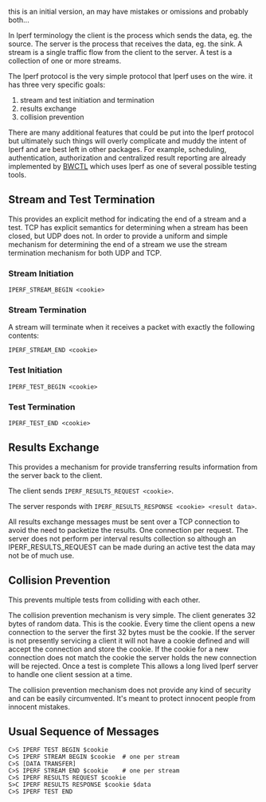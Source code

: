 this is an initial version, an may have mistakes or omissions and probably both...

In Iperf terminology the client is the process which sends the data, eg. the
source.  The server is the process that receives the data, eg. the sink.  A
stream is a single traffic flow from the client to the server.  A test is a
collection of one or more streams.

The Iperf protocol is the very simple protocol that Iperf uses on the wire.
it has three very specific goals:

  1. stream and test initiation and termination
  1. results exchange
  1. collision prevention

There are many additional features that could be put into the Iperf protocol but
ultimately such things will overly complicate and muddy the intent of Iperf and are
best left in other packages.  For example, scheduling, authentication, authorization
and centralized result reporting are already implemented by [BWCTL](http://e2epi.internet2.edu/bwctl/)
which uses Iperf as one of several possible testing tools.

## Stream and Test Termination ##

This provides an explicit method for indicating the end of a stream and a
test.  TCP has explicit semantics for determining when a stream has been
closed, but UDP does not.  In order to provide a uniform and simple mechanism
for determining the end of a stream we use the stream termination mechanism
for both UDP and TCP.

### Stream Initiation ###

`IPERF_STREAM_BEGIN <cookie>`

### Stream Termination ###

A stream will terminate when it receives a packet with exactly the following contents:

`IPERF_STREAM_END <cookie>`

### Test Initiation ###

`IPERF_TEST_BEGIN <cookie>`

### Test Termination ###

`IPERF_TEST_END <cookie>`

## Results Exchange ##

This provides a mechanism for provide transferring results information from
the server back to the client.

The client sends `IPERF_RESULTS_REQUEST <cookie>`.

The server responds with `IPERF_RESULTS_RESPONSE <cookie> <result data>`.

All results exchange messages must be sent over a TCP connection to avoid the
need to packetize the results.  One connection per request.  The server does
not perform per interval results collection so although an
IPERF\_RESULTS\_REQUEST can be made during an active test the data may not be of
much use.

## Collision Prevention ##

This prevents multiple tests from colliding with each other.

The collision prevention mechanism is very simple.  The client generates 32
bytes of random data.  This is the cookie.  Every time the client opens a new
connection to the server the first 32 bytes must be the cookie.  If the server
is not presently servicing a client it will not have a cookie defined and will
accept the connection and store the cookie.  If the cookie for a new
connection does not match the cookie the server holds the new connection will
be rejected.  Once a test is complete This allows a long lived Iperf server to
handle one client session at a time.

The collision prevention mechanism does not provide any kind of security and
can be easily circumvented.  It's meant to protect innocent people from innocent
mistakes.

## Usual Sequence of Messages ##

```
C>S IPERF TEST BEGIN $cookie
C>S IPERF STREAM BEGIN $cookie  # one per stream
C>S [DATA TRANSFER]
C>S IPERF STREAM END $cookie    # one per stream
C>S IPERF RESULTS REQUEST $cookie
S>C IPERF RESULTS RESPONSE $cookie $data
C>S IPERF TEST END
```